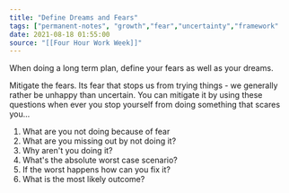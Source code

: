 ```yaml
---
title: "Define Dreams and Fears"
tags: ["permanent-notes", "growth","fear","uncertainty","framework"    ]
date: 2021-08-18 01:55:00
source: "[[Four Hour Work Week]]"
---
```


When doing a long term plan, define your fears as well as your dreams. 

Mitigate the fears. Its fear that stops us from trying things - we generally rather be unhappy than uncertain. You can mitigate it by using these questions when ever you stop yourself from doing something that scares you...

1. What are you not doing because of fear
2. What are you missing out by not doing it?
3. Why aren't you doing it?
4. What's the absolute worst case scenario?
5. If the worst happens how can you fix it?
6. What is the most likely outcome?